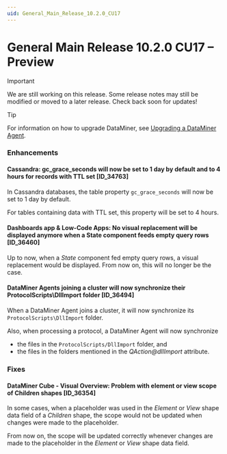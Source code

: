 ```yaml
---
uid: General_Main_Release_10.2.0_CU17
---
```


# General Main Release 10.2.0 CU17 – Preview

> [!IMPORTANT]
> We are still working on this release. Some release notes may still be modified or moved to a later release. Check back soon for updates!

> [!TIP]
> For information on how to upgrade DataMiner, see [Upgrading a DataMiner Agent](xref:Upgrading_a_DataMiner_Agent).

### Enhancements

#### Cassandra: gc_grace_seconds will now be set to 1 day by default and to 4 hours for records with TTL set [ID_34763]

<!-- MR 10.2.0 [CU17]/10.3.0 [CU4] - FR 10.3.7 -->

In Cassandra databases, the table property `gc_grace_seconds` will now be set to 1 day by default.

For tables containing data with TTL set, this property will be set to 4 hours.

#### Dashboards app & Low-Code Apps: No visual replacement will be displayed anymore when a State component feeds empty query rows [ID_36460]

<!-- MR 10.2.0 [CU17]/10.3.0 [CU4] - FR 10.3.7 -->

Up to now, when a *State* component fed empty query rows, a visual replacement would be displayed. From now on, this will no longer be the case.

#### DataMiner Agents joining a cluster will now synchronize their ProtocolScripts\DllImport folder [ID_36494]

<!-- MR 10.2.0 [CU17]/10.3.0 [CU5] - FR 10.3.8 -->

When a DataMiner Agent joins a cluster, it will now synchronize its `ProtocolScripts\DllImport` folder.

Also, when processing a protocol, a DataMiner Agent will now synchronize

- the files in the `ProtocolScripts/DllImport` folder, and
- the files in the folders mentioned in the *QAction@dllImport* attribute.

### Fixes

#### DataMiner Cube - Visual Overview: Problem with element or view scope of Children shapes [ID_36354]

<!-- MR 10.2.0 [CU17]/10.3.0 [CU5] - FR 10.3.8 -->

In some cases, when a placeholder was used in the *Element* or *View* shape data field of a *Children* shape, the scope would not be updated when changes were made to the placeholder.

From now on, the scope will be updated correctly whenever changes are made to the placeholder in the *Element* or *View* shape data field.
